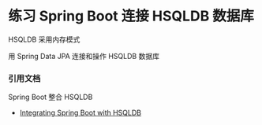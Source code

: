# 练习 Spring Boot 连接 HSQLDB 数据库
HSQLDB 采用内存模式

用 Spring Data JPA 连接和操作 HSQLDB 数据库

### 引用文档
Spring Boot 整合 HSQLDB 

* [Integrating Spring Boot with HSQLDB](https://www.baeldung.com/spring-boot-hsqldb)